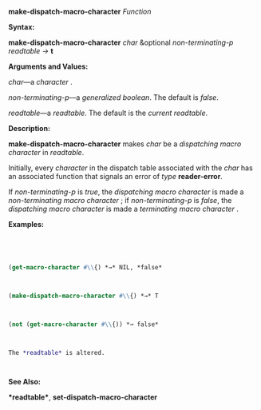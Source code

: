 **make-dispatch-macro-character** *Function* 



**Syntax:** 



**make-dispatch-macro-character** *char* &amp;optional *non-terminating-p readtable →* **t** 



**Arguments and Values:** 



*char*—a *character* . 



*non-terminating-p*—a *generalized boolean*. The default is *false*. 



*readtable*—a *readtable*. The default is the *current readtable*. 



**Description:** 



**make-dispatch-macro-character** makes *char* be a *dispatching macro character* in *readtable*. 



Initially, every *character* in the dispatch table associated with the *char* has an associated function that signals an error of *type* **reader-error**. 







 



 



If *non-terminating-p* is *true*, the *dispatching macro character* is made a *non-terminating macro character* ; if *non-terminating-p* is *false*, the *dispatching macro character* is made a *terminating macro character* . 



**Examples:**
```lisp
 



(get-macro-character #\\{) *→* NIL, *false* 



(make-dispatch-macro-character #\\{) *→* T 



(not (get-macro-character #\\{)) *→ false* 



The *readtable* is altered. 




```
**See Also:** 



**\*readtable\***, **set-dispatch-macro-character** 



